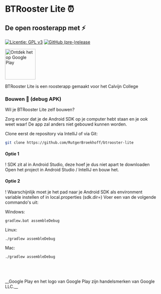 # BTRooster Lite :alarm_clock:
## De open roosterapp met :zap: 

[![Licentie: GPL v3](https://img.shields.io/badge/License-GPL%20v3-blue.svg)](https://www.gnu.org/licenses/gpl-3.0)
[![GitHub (pre-)release](https://img.shields.io/github/release/RutgerBroekhoff/btrooster-lite/all.svg)](https://github.com/RutgerBroekhoff/btrooster-lite/releases/latest)

<a href='https://play.google.com/store/apps/details?id=nl.viasalix.btroosterlite&pcampaignid=MKT-Other-global-all-co-prtnr-py-PartBadge-Mar2515-1'>
  <img alt='Ontdek het op Google Play' src='https://play.google.com/intl/en_us/badges/images/generic/nl_badge_web_generic.png' height='100'/>
</a>

BTRooster Lite is een roosterapp gemaakt voor het Calvijn College

### Bouwen :hammer: (debug APK)
Wil je BTRooster Lite zelf bouwen?

Zorg ervoor dat je de Android SDK op je computer hebt staan en je ook weet waar!
De app zal anders niet gebouwd kunnen worden.

Clone eerst de repository via IntelliJ of via Git:

```bash
git clone https://github.com/RutgerBroekhoff/btrooster-lite
```

#### Optie 1
! SDK zit al in Android Studio, deze hoef je dus niet apart te downloaden
Open het project in Android Studio / IntelliJ en bouw het.

#### Optie 2
! Waarschijnlijk moet je het pad naar je Android SDK als environment variable instellen of in local.properties (sdk.dir=<pad naar SDK>)
Voer een van de volgende commando's uit:

Windows:
```
gradlew.bat assembleDebug
```

Linux:
```
./gradlew assembleDebug
```

Mac:
```
./gradlew assembleDebug
```
<br />
<br />
<br />
__Google Play en het logo van Google Play zijn handelsmerken van Google LLC.__
